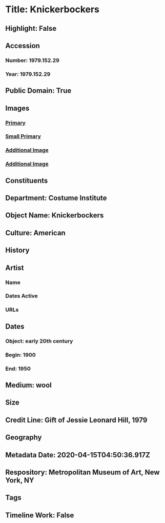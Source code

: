 # Title: Knickerbockers
## Highlight: False
## Accession
### Number: 1979.152.29
### Year: 1979.152.29
## Public Domain: True
## Images
### [Primary](https://images.metmuseum.org/CRDImages/ci/original/1979.152.29_F.jpg)
### [Small Primary](https://images.metmuseum.org/CRDImages/ci/web-large/1979.152.29_F.jpg)
### [Additional Image](https://images.metmuseum.org/CRDImages/ci/original/1979.152.29_B.jpg)
### [Additional Image](https://images.metmuseum.org/CRDImages/ci/original/1979.152.29_label.jpg)
## Constituents
## Department: Costume Institute
## Object Name: Knickerbockers
## Culture: American
## History
## Artist
### Name
### Dates Active
### URLs
## Dates
### Object: early 20th century
### Begin: 1900
### End: 1950
## Medium: wool
## Size
## Credit Line: Gift of Jessie Leonard Hill, 1979
## Geography
## Metadata Date: 2020-04-15T04:50:36.917Z
## Respository: Metropolitan Museum of Art, New York, NY
## Tags
## Timeline Work: False